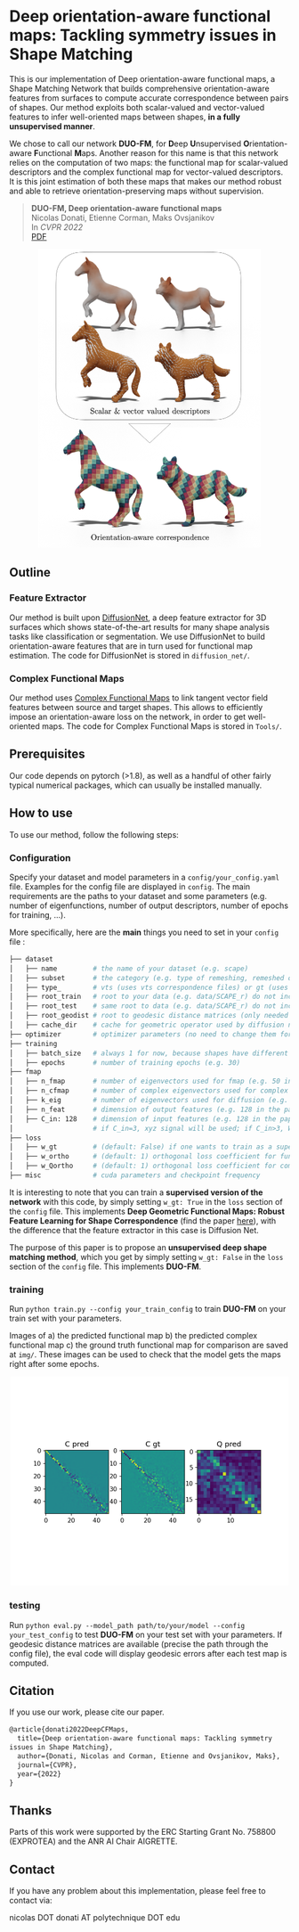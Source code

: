 # Deep orientation-aware functional maps: Tackling symmetry issues in Shape Matching
<!-- # DUO-FM: Unsupervised Orientation-Aware Learning for Non-rigid Shape Matching -->

This is our implementation of Deep orientation-aware functional maps, 
a Shape Matching Network that builds comprehensive orientation-aware features from surfaces
to compute accurate correspondence between pairs of shapes.
Our method exploits both scalar-valued and vector-valued features to infer well-oriented maps between shapes,
**in a fully unsupervised manner**.

We chose to call our network **DUO-FM**, for **D**eep **U**nsupervised **O**rientation-aware **F**unctional **M**aps.
Another reason for this name is that this network relies on the computation of two maps: the functional map
for scalar-valued descriptors and the complex functional map for vector-valued descriptors. It is this joint estimation
of both these maps that makes our method robust and able to retrieve orientation-preserving maps without supervision.

> **DUO-FM, Deep orientation-aware functional maps**<br/>
> Nicolas Donati, Etienne Corman, Maks Ovsjanikov<br/>
> In *CVPR 2022*<br/>
> [PDF](https://arxiv.org/abs/2204.13453.pdf)<br/>
<!--
> [Video](https://www.youtube.com/watch?v=U6wtw6W4x3I),
> [Project page](http://igl.ethz.ch/projects/instant-meshes/)
-->

<p align="center">
<img src="img/TEASER.png" width="400">
</p>

## Outline

### Feature Extractor 

Our method is built upon [DiffusionNet](https://github.com/nmwsharp/diffusion-net), a deep feature extractor
for 3D surfaces which shows state-of-the-art results for many shape analysis tasks like classification or segmentation.
We use DiffusionNet to build orientation-aware features that are in turn used for functional map estimation.
The code for DiffusionNet is stored in `diffusion_net/`.

### Complex Functional Maps

Our method uses [Complex Functional Maps](https://github.com/nicolasdonati/QMaps) to link tangent vector field features
between source and target shapes. This allows to efficiently impose an orientation-aware loss on the network,
in order to get well-oriented maps.
The code for Complex Functional Maps is stored in `Tools/`.

## Prerequisites

Our code depends on pytorch (>1.8), as well as a handful of other fairly typical numerical packages,
which can usually be installed manually.

## How to use
To use our method, follow the following steps:

### Configuration
Specify your dataset and model parameters in a `config/your_config.yaml` file. Examples for the config file are
displayed in `config`. The main requirements are the paths to your dataset and some parameters (e.g. number of 
eigenfunctions, number of output descriptors, number of epochs for training, ...).

More specifically, here are the **main** things you need to set in your `config` file :
```bash
├── dataset
│   ├── name         # the name of your dataset (e.g. scape)
│   ├── subset       # the category (e.g. type of remeshing, remeshed or anisotropic, etc...)
│   ├── type_        # vts (uses vts correspondence files) or gt (uses groundtruth files) are the two types supported
│   ├── root_train   # root to your data (e.g. data/SCAPE_r) do not include 'shapes_train'
│   ├── root_test    # same root to data (e.g. data/SCAPE_r) do not include 'shapes_test'
│   ├── root_geodist # root to geodesic distance matrices (only needed for geodesic error eval)
│   ├── cache_dir    # cache for geometric operator used by diffusion net
├── optimizer        # optimizer parameters (no need to change them for first tests)
├── training
│   ├── batch_size   # always 1 for now, because shapes have different numbers of points
│   ├── epochs       # number of training epochs (e.g. 30)
├── fmap
│   ├── n_fmap       # number of eigenvectors used for fmap (e.g. 50 in the paper)
│   ├── n_cfmap      # number of complex eigenvectors used for complex fmap (e.g. 20 in the paper)
│   ├── k_eig        # number of eigenvectors used for diffusion (e.g. 128 in the paper)
│   ├── n_feat       # dimension of output features (e.g. 128 in the paper)
│   ├── C_in: 128    # dimension of input features (e.g. 128 in the paper)
│                    # if C_in=3, xyz signal will be used; if C_in>3, WKS descs will be used
├── loss
│   ├── w_gt         # (default: False) if one wants to train as a supervised method, one should set w_gt=True.
│   ├── w_ortho      # (default: 1) orthogonal loss coefficient for functional map
│   ├── w_Qortho     # (default: 1) orthogonal loss coefficient for complex functional map
├── misc             # cuda parameters and checkpoint frequency
```

It is interesting to note that you can train a **supervised version of the network** with this code,
by simply setting `w_gt: True` in the `loss` section of the `config` file.
This implements **Deep Geometric Functional Maps: Robust Feature Learning for Shape Correspondence**
(find the paper [here](https://arxiv.org/abs/2003.14286.pdf)), with the
difference that the feature extractor in this case is Diffusion Net.

The purpose of this paper is to propose an **unsupervised deep shape matching method**, which you get
by simply setting `w_gt: False` in the `loss` section of the `config` file. This implements **DUO-FM**.

### training
Run `python train.py --config your_train_config` to train **DUO-FM** on your train set with your parameters.

Images of a) the predicted functional map b) the predicted complex functional map c) the ground truth functional 
map for comparison are saved at `img/`.
These images can be used to check that the model gets the maps right after some epochs.
<p align="center">
<img src="img/maps_log.png" width="500">
</p>

### testing
Run `python eval.py --model_path path/to/your/model --config your_test_config` to test **DUO-FM** on your test set
with your parameters. If geodesic distance matrices are available (precise the path through the config file),
the eval code will display geodesic errors after each test map is computed.

## Citation
If you use our work, please cite our paper.
```
@article{donati2022DeepCFMaps,
  title={Deep orientation-aware functional maps: Tackling symmetry issues in Shape Matching},
  author={Donati, Nicolas and Corman, Etienne and Ovsjanikov, Maks},
  journal={CVPR},
  year={2022}
}
```

## Thanks
Parts of this work were supported by the ERC Starting Grant No. 758800 (EXPROTEA) and the ANR AI Chair AIGRETTE.

## Contact
If you have any problem about this implementation, please feel free to contact via:

nicolas DOT donati AT polytechnique DOT edu